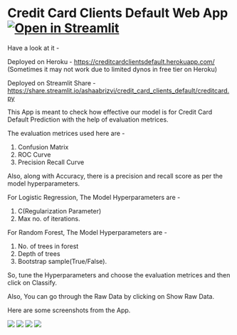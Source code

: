 # Credit Card Clients Default Web App [![Open in Streamlit](https://static.streamlit.io/badges/streamlit_badge_black_white.svg)](https://share.streamlit.io/ashaabrizvi/credit_card_clients_default/creditcard.py)

Have a look at it -

Deployed on Heroku - https://creditcardclientsdefault.herokuapp.com/ (Sometimes it may not work due to limited dynos in free tier on Heroku)

Deployed on Streamlit Share - https://share.streamlit.io/ashaabrizvi/credit_card_clients_default/creditcard.py

This App is meant to check how effective our model is for Credit Card Default Prediction with the help of evaluation metrices.

The evaluation metrices used here are - 
1. Confusion Matrix
2. ROC Curve
3. Precision Recall Curve

Also, along with Accuracy, there is a precision and recall score as per the model hyperparameters.

For Logistic Regression, The Model Hyperparameters are - 

1. C(Regularization Parameter) 
2. Max no. of iterations.

For Random Forest, The Model Hyperparameters are - 

1. No. of trees in forest
2. Depth of trees 
3. Bootstrap sample(True/False).

So, tune the Hyperparameters and choose the evaluation metrices and then click on Classify.

Also, You can go through the Raw Data by clicking on Show Raw Data.

Here are some screenshots from the App.


![](screenshots/1.png)
![](screenshots/2.png)
![](screenshots/3.png)
![](screenshots/4.png)





